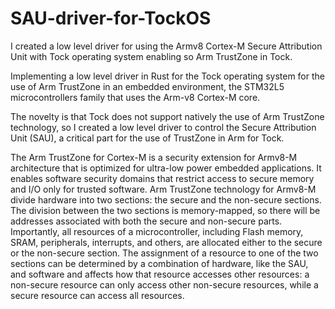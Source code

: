 # SAU-driver-for-TockOS
I created a low level driver for using the Armv8 Cortex-M Secure Attribution Unit with Tock operating system enabling so Arm TrustZone in Tock.

Implementing a low level driver in Rust for the Tock operating system for the use of Arm TrustZone in an embedded environment, the STM32L5 microcontrollers family that uses the Arm-v8 Cortex-M core.

The novelty is that Tock does not support natively the use of Arm TrustZone technology, so I created a low level driver to control the Secure Attribution Unit (SAU), a critical part for the use of TrustZone in Arm for Tock.

The Arm TrustZone for Cortex-M is a security extension for Armv8-M architecture that is optimized for ultra-low power embedded applications. It enables software security domains that restrict access to secure memory and I/O only for trusted software. Arm TrustZone technology for Armv8-M divide hardware into two sections: the secure and the non-secure sections. The division between the two sections is memory-mapped, so there will be addresses associated with both the secure and non-secure parts. Importantly, all resources of a microcontroller, including Flash memory, SRAM, peripherals, interrupts, and others, are allocated either to the secure or the non-secure section. The assignment of a resource to one of the two sections can be determined by a combination of hardware, like the SAU, and software and affects how that resource accesses other resources: a non-secure resource can only access other non-secure resources, while a secure resource can access all resources. 
